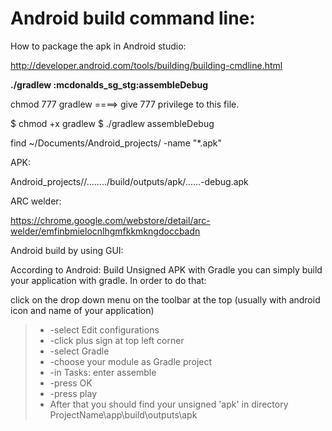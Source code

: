 # Android build command line:

How to package the apk in Android studio:


http://developer.android.com/tools/building/building-cmdline.html

**./gradlew :mcdonalds_sg_stg:assembleDebug**

chmod 777 gradlew       ====> give 777 privilege to this file.

$ chmod +x gradlew
$ ./gradlew assembleDebug


find ~/Documents/Android_projects/ -name "*.apk"

 
APK:

Android_projects//......../build/outputs/apk/......-debug.apk

ARC welder:

https://chrome.google.com/webstore/detail/arc-welder/emfinbmielocnlhgmfkkmkngdoccbadn


 

Android build by using GUI:

According to Android: Build Unsigned APK with Gradle you can simply build your application with gradle. In order to do that:

click on the drop down menu on the toolbar at the top (usually with android icon and name of your application)

> * -select Edit configurations
> * -click plus sign at top left corner
> * -select Gradle
> * -choose your module as Gradle project
> * -in Tasks: enter assemble
> * -press OK
> * -press play
> * After that you should find your unsigned 'apk' in directory ProjectName\app\build\outputs\apk
